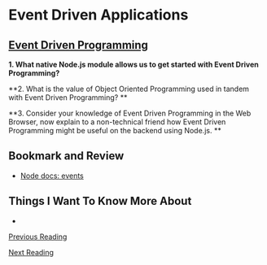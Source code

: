 # Event Driven Applications

## [Event Driven Programming](https://www.digitalocean.com/community/tutorials/nodejs-event-driven-programming)

**1. What native Node.js module allows us to get started with Event Driven Programming?**


**2. What is the value of Object Oriented Programming used in tandem with Event Driven Programming?
**


**3. Consider your knowledge of Event Driven Programming in the Web Browser, now explain to a non-technical friend how Event Driven Programming might be useful on the backend using Node.js.
**


## Bookmark and Review

- [Node docs: events](https://nodejs.org/api/events.html)

## Things I Want To Know More About

- 

[Previous Reading](./class-08.md)

[Next Reading](./class-12.md)
